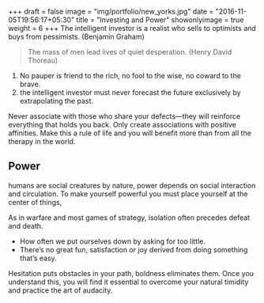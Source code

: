 +++
draft = false
image = "img/portfolio/new_yorks.jpg"
date = "2016-11-05T19:56:17+05:30"
title = "Investing and Power"
showonlyimage = true
weight = 6
+++
The intelligent investor is a realist who sells to optimists and buys from pessimists.
(Benjamin Graham)

<!--more-->

>The mass of men lead lives of quiet desperation.
(Henry David Thoreau)

1. No pauper is friend to the rich, no fool to the wise, no coward to the brave.
2. the intelligent investor must never forecast the future exclusively by extrapolating the past.

Never associate with those who share your defects—they will reinforce everything that holds you back. Only create associations with positive affinities. Make this a rule of life and you will benefit more than from all the therapy in the world.

## Power

humans are social creatures by nature, power depends on social interaction and circulation. To make yourself powerful you must place yourself at the center of things,

As in warfare and most games of strategy, isolation often precedes defeat and death.

* How often we put ourselves down by asking for too little.
* There’s no great fun, satisfaction or joy derived from doing something that’s easy.

Hesitation puts obstacles in your path, boldness eliminates them. Once you understand this, you will find it essential to overcome your natural timidity and practice the art of audacity.